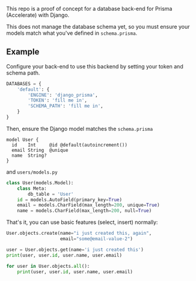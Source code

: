 This repo is a proof of concept for a database back-end for Prisma (Accelerate) with Django.

This does not manage the database schema yet, so you must ensure your models match what you've defined in `schema.prisma`.


## Example

Configure your back-end to use this backend by setting your token and schema path.

```python
DATABASES = {
    'default': {
        'ENGINE': 'django_prisma',
        'TOKEN': 'fill me in',
        'SCHEMA_PATH': 'fill me in',
    }
}

```

Then, ensure the Django model matches the `schema.prisma`

```prisma
model User {
  id    Int     @id @default(autoincrement())
  email String  @unique
  name  String?
}
```

and `users/models.py`

```python
class User(models.Model):
    class Meta:
        db_table = 'User'
    id = models.AutoField(primary_key=True)
    email = models.CharField(max_length=200, unique=True)
    name = models.CharField(max_length=200, null=True)
```

That's it, you can use basic features (select, insert) normally:

```python
User.objects.create(name="i just created this, again",
                    email="some@email-value-2")

user = User.objects.get(name='i just created this')
print(user, user.id, user.name, user.email)

for user in User.objects.all():
    print(user, user.id, user.name, user.email)
```
